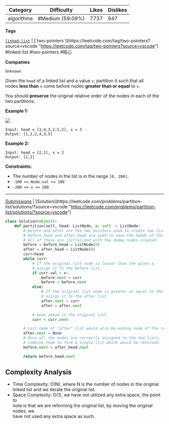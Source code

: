 | Category   | Difficulty       | Likes | Dislikes |
| ---------- | ---------------- | ----- | -------- |
| algorithms | #Medium (59.09%) | 7737  | 947      |

**Tags**

[`linked-list`](https://leetcode.com/tag/linked-list?source=vscode "https://leetcode.com/tag/linked-list?source=vscode") | [`two-pointers`](https://leetcode.com/tag/two-pointers?source=vscode "https://leetcode.com/tag/two-pointers?source=vscode") #linked-list #two-pointers #核心 

**Companies**

`Unknown`

Given the `head` of a linked list and a value `x`, partition it such that all nodes **less than** `x` come before nodes **greater than or equal** to `x`.

You should **preserve** the original relative order of the nodes in each of the two partitions.

**Example 1:**

![](https://assets.leetcode.com/uploads/2021/01/04/partition.jpg)

```
Input: head = [1,4,3,2,5,2], x = 3
Output: [1,2,2,4,3,5]
```

**Example 2:**

```
Input: head = [2,1], x = 2
Output: [1,2]
```

**Constraints:**

- The number of nodes in the list is in the range `[0, 200]`.
- `-100 <= Node.val <= 100`
- `-200 <= x <= 200`

---

[Submissions](https://leetcode.com/problems/partition-list/submissions/?source=vscode "https://leetcode.com/problems/partition-list/submissions/?source=vscode") | [Solution](https://leetcode.com/problems/partition-list/solutions/?source=vscode "https://leetcode.com/problems/partition-list/solutions/?source=vscode")



```python
class Solution(object):
    def partition(self, head: ListNode, x: int) -> ListNode:
        # before and after are the two pointers used to create two list
        # before_head and after_head are used to save the heads of the two lists.
        # All of these are initialized with the dummy nodes created.
        before = before_head = ListNode(0)
        after = after_head = ListNode(0)
        curr=head
        while curr:
            # If the original list node is lesser than the given x,
            # assign it to the before list.
            if curr.val < x:
                before.next = curr
                before = before.next
            else:
                # If the original list node is greater or equal to the given x,
                # assign it to the after list.
                after.next = curr
                after = after.next

            # move ahead in the original list
            curr = curr.next

        # Last node of "after" list would also be ending node of the reformed list
        after.next = None
        # Once all the nodes are correctly assigned to the two lists,
        # combine them to form a single list which would be returned.
        before.next = after_head.next

        return before_head.next
```

## **Complexity Analysis**

- Time Complexity: O(N), where N is the number of nodes in the original  
    linked list and we iterate the original list.
- Space Complexity: O(1), we have not utilized any extra space, the point to  
    note is that we are reforming the original list, by moving the original nodes, we  
    have not used any extra space as such.